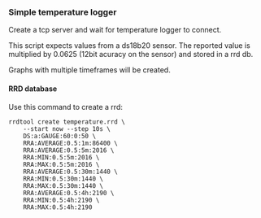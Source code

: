 ### Simple temperature logger

Create a tcp server and wait for temperature logger to connect.

This script expects values from a ds18b20 sensor. The reported value is multiplied by 0.0625 (12bit acuracy on the sensor) and stored in a rrd db.

Graphs with multiple timeframes will be created.


#### RRD database

Use this command to create a rrd:

    rrdtool create temperature.rrd \
        --start now --step 10s \
        DS:a:GAUGE:60:0:50 \
        RRA:AVERAGE:0.5:1m:86400 \
        RRA:AVERAGE:0.5:5m:2016 \
        RRA:MIN:0.5:5m:2016 \
        RRA:MAX:0.5:5m:2016 \
        RRA:AVERAGE:0.5:30m:1440 \
        RRA:MIN:0.5:30m:1440 \
        RRA:MAX:0.5:30m:1440 \
        RRA:AVERAGE:0.5:4h:2190 \
        RRA:MIN:0.5:4h:2190 \
        RRA:MAX:0.5:4h:2190
